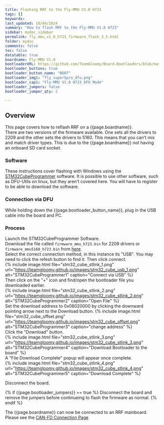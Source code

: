 ```yaml
---
title: Flashing RRF to the Fly-MMU V1.0 H723
tags: []
keywords: 
last_updated: 10/04/2024
summary: "How to flash RRF to the Fly-MMU V1.0 H723"
sidebar: mydoc_sidebar
permalink: fly_mmu_v1_0_h723_firmware_flash_3_5.html
folder: mydoc
comments: false
toc: false
datatable: true
boardname: Fly-MMU V1.0
bootloaderURL: https://github.com/TeamGloomy/Board-Bootloaders/blob/master/STM32H723/Fly-Super5Pro-H723-Bootloader.bin
bootloader_buttons: true
bootloader_button_name: "BOOT"
bootloader_img1: "fly_super5pro_dfu.png"
bootloader_cap1: "Fly-MMU V1.0 H723 DFU Mode"
bootloader_jumpers: false
bootloader_jumper_qty: 2

---
```


## Overview

This page covers how to reflash RRF on a {{page.boardname}}.  
There are two versions of the firmware available. One sets all the drivers to 2209 and the other sets the drivers to 5160. This means that you can't mix and match driver types. This is due to the {{page.boardname}} not having an onboard SD card socket.  

### Software

These instructions cover flashing with Windows using the [STM32CubeProgrammer](https://www.st.com/en/development-tools/stm32cubeprog.html) software. It is possible to use other software, such as DFU-Utils on linux, but they aren't covered here. You will have to register to be able to download the software.  

### Connection via DFU

While holding down the {{page.bootloader_button_name}}, plug in the USB cable into the board and PC.

### Process

Launch the STM32CubeProgrammer Software.  
Download the file called `firmware_mmu_h723.bin` for 2209 drivers or `firmware_mmu5160_h723.bin` from [here]({{site.latestStableFirmware}}/mainboard/fly).  
Select the correct connection method, in this instance its "USB". You may need to click the refesh button to find it. Then click connect.  
{% include image.html file="stm32_cube_stlink_1.png" url="https://teamgloomy.github.io/images/stm32_cube_usb_1.png" alt="STM32CubeProgrammer1" caption="Connect via USB" %}  
Then click on the "+" icon and find/open the bootloader file you downloaded earlier.  
{% include image.html file="stm32_cube_stlink_2.png" url="https://teamgloomy.github.io/images/stm32_cube_stlink_2.png" alt="STM32CubeProgrammer2" caption="Open File" %}  
Set the download address to 0x08020000 by clicking the downward pointing arrow next to the Download button.
{% include image.html file="stm32_cube_offset.png" url="https://teamgloomy.github.io/images/stm32_cube_offset.png" alt="STM32CubeProgrammer3" caption="change address" %}  
Click the "Download" button.  
{% include image.html file="stm32_cube_stlink_3.png" url="https://teamgloomy.github.io/images/stm32_cube_stlink_3.png" alt="STM32CubeProgrammer4" caption="Download Bootloader to the board" %}  
A "File Download Complete" popup will appear once complete.  
{% include image.html file="stm32_cube_stlink_4.png" url="https://teamgloomy.github.io/images/stm32_cube_stlink_4.png" alt="STM32CubeProgrammer5" caption="Download Complete" %}  

Disconnect the board.  

{% if {{page.bootloader_jumpers}} == true %}
Disconnect the board and remove the jumpers before continueing to flash the firmware as normal.
{% endif %}

The {{page.boardname}} can now be connected to an RRF mainboard. Please see the [CAN-FD Connection Page](fly_mmu_v1_0_h723_can_fd_3_5.html)
